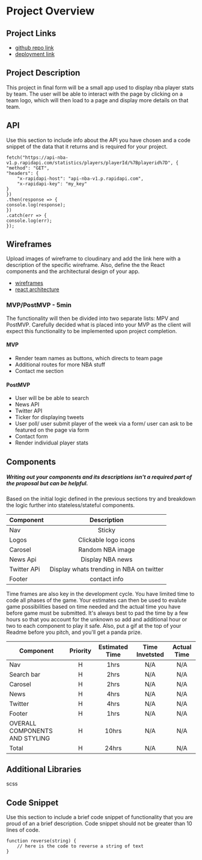 # Project Overview

## Project Links

-   [github repo link](https://github.com/git-addi/reactapp)
-   [deployment link]()

## Project Description

This project in final form will be a small app used to display nba player stats by team. The user will be able to interact with the page by clicking on a team logo, which will then load to a page and display more details on that team.

## API

Use this section to include info about the API you have chosen and a code snippet of the data that it returns and is required for your project.

    fetch("https://api-nba-v1.p.rapidapi.com/statistics/players/playerId/%7Bplayerid%7D", {
    "method": "GET",
    "headers": {
    	"x-rapidapi-host": "api-nba-v1.p.rapidapi.com",
    	"x-rapidapi-key": "my_key"
    }
    })
    .then(response => {
    console.log(response);
    })
    .catch(err => {
    console.log(err);
    });

## Wireframes

Upload images of wireframe to cloudinary and add the link here with a description of the specific wireframe. Also, define the the React components and the architectural design of your app.

-   [wireframes](https://res.cloudinary.com/dusr8fbuo/image/upload/v1601745003/IMG_4904_ch6fqk.jpg)
-   [react architecture](https://res.cloudinary.com/dusr8fbuo/image/upload/v1601745002/IMG_4905_ro9thi.heic)

### MVP/PostMVP - 5min

The functionality will then be divided into two separate lists: MPV and PostMVP. Carefully decided what is placed into your MVP as the client will expect this functionality to be implemented upon project completion.

#### MVP

-   Render team names as buttons, which directs to team page
-   Additional routes for more NBA stuff
-   Contact me section

#### PostMVP

-   User will be be able to search
-   News API
-   Twitter API
-   Ticker for displaying tweets
-   User poll/ user submit player of the week via a form/ user can ask to be featured on the page via form
-   Contact form
-   Render individual player stats

## Components

##### Writing out your components and its descriptions isn't a required part of the proposal but can be helpful.

Based on the initial logic defined in the previous sections try and breakdown the logic further into stateless/stateful components.

| Component   |               Description                |
| ----------- | :--------------------------------------: |
| Nav         |                  Sticky                  |
| Logos       |           Clickable logo icons           |
| Carosel     |             Random NBA image             |
| News Api    |             Display NBA news             |
| Twitter APi | Display whats trending in NBA on twitter |
| Footer      |               contact info               |

Time frames are also key in the development cycle. You have limited time to code all phases of the game. Your estimates can then be used to evalute game possibilities based on time needed and the actual time you have before game must be submitted. It's always best to pad the time by a few hours so that you account for the unknown so add and additional hour or two to each component to play it safe. Also, put a gif at the top of your Readme before you pitch, and you'll get a panda prize.

| Component                      | Priority | Estimated Time | Time Invetsted | Actual Time |
| ------------------------------ | :------: | :------------: | :------------: | :---------: |
| Nav                            |    H     |      1hrs      |      N/A       |     N/A     |
| Search bar                     |    H     |      2hrs      |      N/A       |     N/A     |
| Carosel                        |    H     |      2hrs      |      N/A       |     N/A     |
| News                           |    H     |      4hrs      |      N/A       |     N/A     |
| Twitter                        |    H     |      4hrs      |      N/A       |     N/A     |
| Footer                         |    H     |      1hrs      |      N/A       |     N/A     |
| OVERALL COMPONENTS AND STYLING |    H     |     10hrs      |      N/A       |     N/A     |
| Total                          |    H     |     24hrs      |      N/A       |     N/A     |

## Additional Libraries

scss

## Code Snippet

Use this section to include a brief code snippet of functionality that you are proud of an a brief description. Code snippet should not be greater than 10 lines of code.

```
function reverse(string) {
	// here is the code to reverse a string of text
}
```
